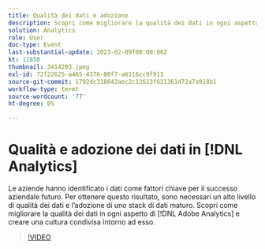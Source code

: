 ```yaml
---
title: Qualità dei dati e adozione
description: Scopri come migliorare la qualità dei dati in ogni aspetto di Adobe Analytics e creare una cultura condivisa.
solution: Analytics
role: User
doc-type: Event
last-substantial-update: 2023-02-09T00:00:00Z
kt: 11850
thumbnail: 3414203.jpeg
exl-id: 72f22625-a465-4376-80f7-a6116cc9f913
source-git-commit: 1792dc318643aec2c12613f621361d72a7a918b1
workflow-type: tm+mt
source-wordcount: '77'
ht-degree: 0%

---
```


# Qualità e adozione dei dati in [!DNL Analytics]

Le aziende hanno identificato i dati come fattori chiave per il successo aziendale futuro. Per ottenere questo risultato, sono necessari un alto livello di qualità dei dati e l’adozione di uno stack di dati maturo. Scopri come migliorare la qualità dei dati in ogni aspetto di [!DNL Adobe Analytics] e creare una cultura condivisa intorno ad esso.

>[!VIDEO](https://video.tv.adobe.com/v/3414203/?quality=12&learn=on)
